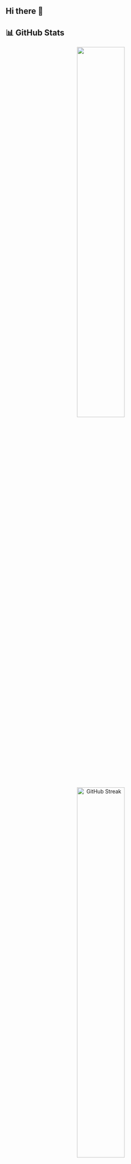 ## Hi there 👋

## 📊 GitHub Stats  

<div align="center">
  <img src="https://github-readme-stats.vercel.app/api?username=diable201&show_icons=true&theme=radical" width="50%">
  <a href="https://git.io/streak-stats"><img src="https://github-readme-streak-stats.herokuapp.com?user=DaniyarDaniyar&theme=radical" alt="GitHub Streak" width="50%"/></a>
</div>

